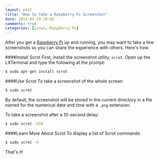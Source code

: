 ```yaml
---
layout: post
title: "How to Take a Raspberry Pi Screenshot"
date: 2013-03-19 20:43
comments: true
categories: [Linux, Raspberry Pi]
---
```

After you get a [Raspberry Pi](/blog/2012/12/03/ruby-on-raspberry-pi/) up and running, you may want to take a few screenshots so you can share the experience with others. Here's how.
<!--more-->
####Install Scrot
First, install the screenshot utility, `scrot`. Open up the LXTerminal
and type the following at the prompt:

``` bash
$ sudo apt-get install scrot
``` 

####Use Scrot
To take a screenshot of the whole screen:
``` bash
$ sudo scrot
``` 
By default, the screenshot will be stored in the current directory in a file named for the numerical date and time with a `.png` extension.

To take a screenshot after a 10-second delay:
``` bash
$ sudo scrot -d10
``` 

####Learn More About Scrot
To display a list of Scrot commands:
``` bash
$ sudo scrot -h
``` 
That's it!





